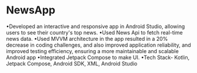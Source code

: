 # NewsApp
•Developed an interactive and responsive app in Android Studio, allowing users to see their country's top news.
•Used News Api to fetch real-time news data.
•Used MVVM architecture in the app resulted in a 20% decrease in coding challenges, and also improved application reliability, and improved testing efficiency, ensuring a more maintainable and scalable Android app
•Integrated Jetpack Compose to make UI.
•Tech Stack- Kotlin, Jetpack Compose, Android SDK, XML, Android Studio
